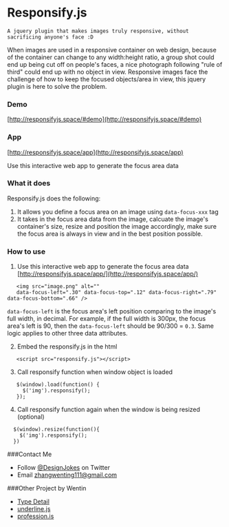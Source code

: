 # Responsify.js

`A jquery plugin that makes images truly responsive, without sacrificing anyone's face :D`

When images are used in a responsive container on web design, because of the container can change to any width:height ratio, a group shot could end up being cut off on people's faces, a nice photograph following "rule of third" could end up with no object in view. Responsive images face the challenge of how to keep the focused objects/area in view, this jquery plugin is here to solve the problem.

### Demo

[http://responsifyjs.space/#demo](http://responsifyjs.space/#demo)

### App

[http://responsifyjs.space/app](http://responsifyjs.space/app)

Use this interactive web app to generate the focus area data

### What it does

Responsify.js does the following:
 1. It allows you define a focus area on an image using `data-focus-xxx` tag
 2. It takes in the focus area data from the image, calcuate the image's container's size, resize and position the image accordingly, make sure the focus area is always in view and in the best position possible.

### How to use
 1. Use this interactive web app to generate the focus area data [http://responsifyjs.space/app/](http://responsifyjs.space/app/)
 
 ```
    <img src="image.png" alt="" 
    data-focus-left=".30" data-focus-top=".12" data-focus-right=".79" data-focus-bottom=".66" />
 ```
`data-focus-left` is the focus area's left position comparing to the image's full width, in decimal. For example, if the full width is 300px, the focus area's left is 90, then the `data-focus-left` should be 90/300 = `0.3`. Same logic applies to other three data attributes.

 2. Embed the responsify.js in the html
 
 ``` 
    <script src="responsify.js"></script>
 ``` 
 3. Call responsify function when window object is loaded
 
 ``` 
    $(window).load(function() {
      $('img').responsify();
    });
 ```
 4. Call responsify function again when the window is being resized (optional)
 
  ```
    $(window).resize(function(){
      $('img').responsify();
    })
  ```
  

###Contact Me
* Follow [@DesignJokes](http://twitter.com/DesignJokes) on Twitter
* Email <zhangwenting111@gmail.com>

###Other Project by Wentin
* [Type Detail](http://typedetail.com/)
* [underline.js](https://github.com/wentin/underlineJS)
* [profession.is](http://profession.is/#/)
